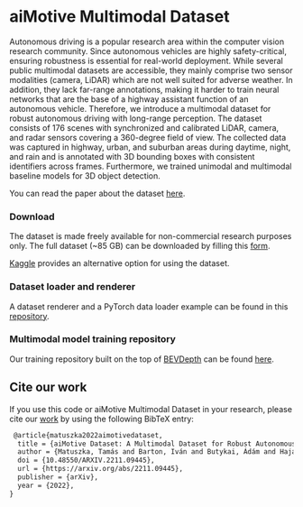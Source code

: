 # aiMotive Multimodal Dataset
Autonomous driving is a popular research area within the computer vision research community.  Since autonomous vehicles are highly safety-critical, ensuring robustness is essential for real-world deployment. While several public multimodal datasets are accessible, they mainly comprise two sensor modalities (camera, LiDAR) which are not well suited for adverse weather. In addition, they lack far-range annotations, making it harder to train neural networks that are the base of a highway assistant function of an autonomous vehicle. Therefore, we introduce a multimodal dataset for robust autonomous driving with long-range perception. The dataset consists of 176 scenes with synchronized and calibrated LiDAR, camera, and radar sensors covering a 360-degree field of view. The collected data was captured in highway, urban, and suburban areas during daytime, night, and rain and is annotated with 3D bounding boxes with consistent identifiers across frames. Furthermore, we trained unimodal and multimodal baseline models for 3D object detection.

You can read the paper about the dataset [here](https://arxiv.org/abs/2211.09445).

### Download
The dataset is made freely available for non-commercial research purposes only. The full dataset (~85 GB) can be downloaded by filling this [form](https://forms.gle/rHW75TSEQJQhQ1Bm6).

[Kaggle](https://www.kaggle.com/datasets/tamasmatuszka/aimotive-multimodal-dataset) provides an alternative option for using the dataset.

### Dataset loader and renderer
A dataset renderer and a PyTorch data loader example can be found in this [repository](https://github.com/aimotive/aimotive-dataset-loader).

### Multimodal model training repository
Our training repository built on the top of [BEVDepth](https://github.com/Megvii-BaseDetection/BEVDepth) can be found [here](https://github.com/aimotive/mm_training).

## Cite our work
If you use this code or aiMotive Multimodal Dataset in your research, please cite our [work](https://arxiv.org/abs/2211.09445) by using the following BibTeX entry:

```latex
 @article{matuszka2022aimotivedataset,
  title = {aiMotive Dataset: A Multimodal Dataset for Robust Autonomous Driving with Long-Range Perception},
  author = {Matuszka, Tamás and Barton, Iván and Butykai, Ádám and Hajas, Péter and Kiss, Dávid and Kovács, Domonkos and Kunsági-Máté, Sándor and Lengyel, Péter and Németh, Gábor and Pető, Levente and Ribli, Dezső and Szeghy, Dávid and Vajna, Szabolcs and Varga, Bálint},
  doi = {10.48550/ARXIV.2211.09445},
  url = {https://arxiv.org/abs/2211.09445},
  publisher = {arXiv},
  year = {2022},
}
```
